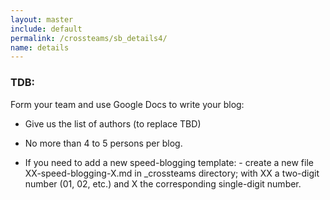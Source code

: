 ```yaml
---
layout: master
include: default
permalink: /crossteams/sb_details4/
name: details
---
```


<h3> TDB: </h3>

Form your team and use Google Docs to write your blog:

- Give us the list of authors (to replace TBD)

- No more than 4 to 5 persons per blog. 

- If you need to add a new speed-blogging template:
      - create a new file XX-speed-blogging-X.md in _crossteams directory; with XX a two-digit number (01, 02, etc.) and X the corresponding single-digit number.

